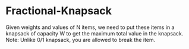 # Fractional-Knapsack
Given weights and values of N items, we need to put these items in a knapsack of capacity W to get the maximum total value in the knapsack. Note: Unlike 0/1 knapsack, you are allowed to break the item.    
